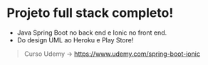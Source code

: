# Projeto full stack completo! 

+ Java Spring Boot no back end e Ionic no front end.  
+ Do design UML ao Heroku e Play Store!  
  
> Curso Udemy -> https://www.udemy.com/spring-boot-ionic
